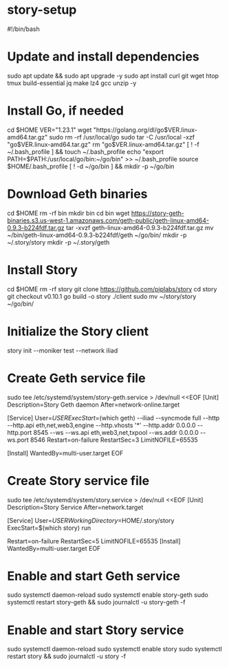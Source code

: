 # story-setup
#!/bin/bash
# Update and install dependencies
sudo apt update && sudo apt upgrade -y
sudo apt install curl git wget htop tmux build-essential jq make lz4 gcc unzip -y

# Install Go, if needed
cd $HOME
VER="1.23.1"
wget "https://golang.org/dl/go$VER.linux-amd64.tar.gz"
sudo rm -rf /usr/local/go
sudo tar -C /usr/local -xzf "go$VER.linux-amd64.tar.gz"
rm "go$VER.linux-amd64.tar.gz"
[ ! -f ~/.bash_profile ] && touch ~/.bash_profile
echo "export PATH=$PATH:/usr/local/go/bin:~/go/bin" >> ~/.bash_profile
source $HOME/.bash_profile
[ ! -d ~/go/bin ] && mkdir -p ~/go/bin

# Download Geth binaries
cd $HOME
rm -rf bin
mkdir bin
cd bin
wget https://story-geth-binaries.s3.us-west-1.amazonaws.com/geth-public/geth-linux-amd64-0.9.3-b224fdf.tar.gz
tar -xvzf geth-linux-amd64-0.9.3-b224fdf.tar.gz
mv ~/bin/geth-linux-amd64-0.9.3-b224fdf/geth ~/go/bin/
mkdir -p ~/.story/story
mkdir -p ~/.story/geth

# Install Story
cd $HOME
rm -rf story
git clone https://github.com/piplabs/story
cd story
git checkout v0.10.1
go build -o story ./client
sudo mv ~/story/story ~/go/bin/

# Initialize the Story client
story init --moniker test --network iliad

# Create Geth service file
sudo tee /etc/systemd/system/story-geth.service > /dev/null <<EOF
[Unit]
Description=Story Geth daemon
After=network-online.target

[Service]
User=$USER
ExecStart=$(which geth) --iliad --syncmode full --http --http.api eth,net,web3,engine --http.vhosts '*' --http.addr 0.0.0.0 --http.port 8545 --ws --ws.api eth,web3,net,txpool --ws.addr 0.0.0.0 --ws.port 8546
Restart=on-failure
RestartSec=3
LimitNOFILE=65535

[Install]
WantedBy=multi-user.target
EOF

# Create Story service file
sudo tee /etc/systemd/system/story.service > /dev/null <<EOF
[Unit]
Description=Story Service
After=network.target

[Service]
User=$USER
WorkingDirectory=$HOME/.story/story
ExecStart=$(which story) run

Restart=on-failure
RestartSec=5
LimitNOFILE=65535
[Install]
WantedBy=multi-user.target
EOF

# Enable and start Geth service
sudo systemctl daemon-reload
sudo systemctl enable story-geth
sudo systemctl restart story-geth && sudo journalctl -u story-geth -f

# Enable and start Story service
sudo systemctl daemon-reload
sudo systemctl enable story
sudo systemctl restart story && sudo journalctl -u story -f
